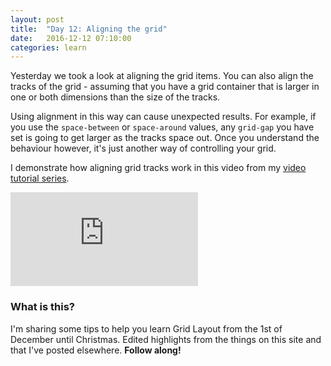 ```yaml
---
layout: post
title:  "Day 12: Aligning the grid"
date:   2016-12-12 07:10:00
categories: learn
---
```


Yesterday we took a look at aligning the grid items. You can also align the tracks of the grid - assuming that you have a grid container that is larger in one or both dimensions than the size of the tracks.

Using alignment in this way can cause unexpected results. For example, if you use the `space-between` or `space-around` values, any `grid-gap` you have set is going to get larger as the tracks space out. Once you understand the behaviour however, it's just another way of controlling your grid.

I demonstrate how aligning grid tracks work in this video from my [video tutorial series](/video).

<div class="embed-container">
<iframe src="https://www.youtube.com/embed/J9R5rr26GdM?rel=0&amp;showinfo=0" frameborder="0" allowfullscreen></iframe>
</div>



### What is this?

I'm sharing some tips to help you learn Grid Layout from the 1st of December until Christmas. Edited highlights from the things on this site and that I've posted elsewhere. **Follow along!**
